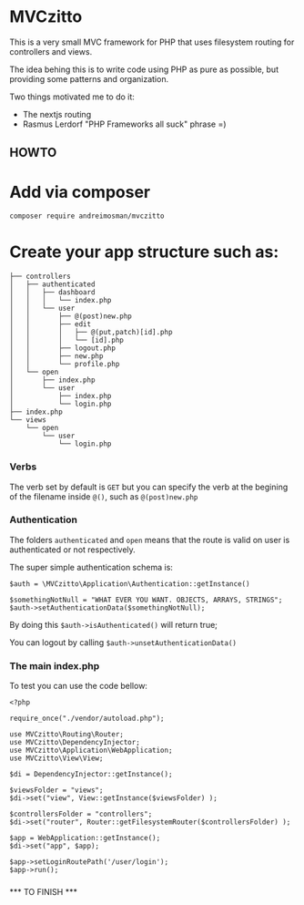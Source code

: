 # MVCzitto

This is a very small MVC framework for PHP that uses filesystem routing for controllers and views.


The idea behing this is to write code using PHP as pure as possible, but providing some patterns and organization.

Two things motivated me to do it:
 - The nextjs routing
 - Rasmus Lerdorf "PHP Frameworks all suck" phrase =)

 
## HOWTO


# Add via composer

```
composer require andreimosman/mvczitto
```

# Create your app structure such as:

```
├── controllers
│   ├── authenticated
│   │   ├── dashboard
│   │   │   └── index.php
│   │   └── user
│   │       ├── @(post)new.php
│   │       ├── edit
│   │       │   ├── @(put,patch)[id].php
│   │       │   └── [id].php
│   │       ├── logout.php
│   │       ├── new.php
│   │       └── profile.php
│   └── open
│       ├── index.php
│       └── user
│           ├── index.php
│           └── login.php
├── index.php
└── views
    └── open
        └── user
            └── login.php
```

### Verbs


The verb set by default is ``GET`` but you can specify the verb at the begining of the filename inside ``@()``, such as ``@(post)new.php``


### Authentication

The folders ``authenticated`` and ``open`` means that the route is valid on user is authenticated or not respectively.

The super simple authentication schema is:

```
$auth = \MVCzitto\Application\Authentication::getInstance()

$somethingNotNull = "WHAT EVER YOU WANT. OBJECTS, ARRAYS, STRINGS";
$auth->setAuthenticationData($somethingNotNull);
```

By doing this ```$auth->isAuthenticated()``` will return true;

You can logout by calling ```$auth->unsetAuthenticationData()```

### The main index.php

To test you can use the code bellow:
```
<?php

require_once("./vendor/autoload.php");

use MVCzitto\Routing\Router;
use MVCzitto\DependencyInjector;
use MVCzitto\Application\WebApplication;
use MVCzitto\View\View;

$di = DependencyInjector::getInstance();

$viewsFolder = "views";
$di->set("view", View::getInstance($viewsFolder) );

$controllersFolder = "controllers";
$di->set("router", Router::getFilesystemRouter($controllersFolder) );

$app = WebApplication::getInstance();
$di->set("app", $app);

$app->setLoginRoutePath('/user/login');
$app->run();

```

###

*** TO FINISH ***
